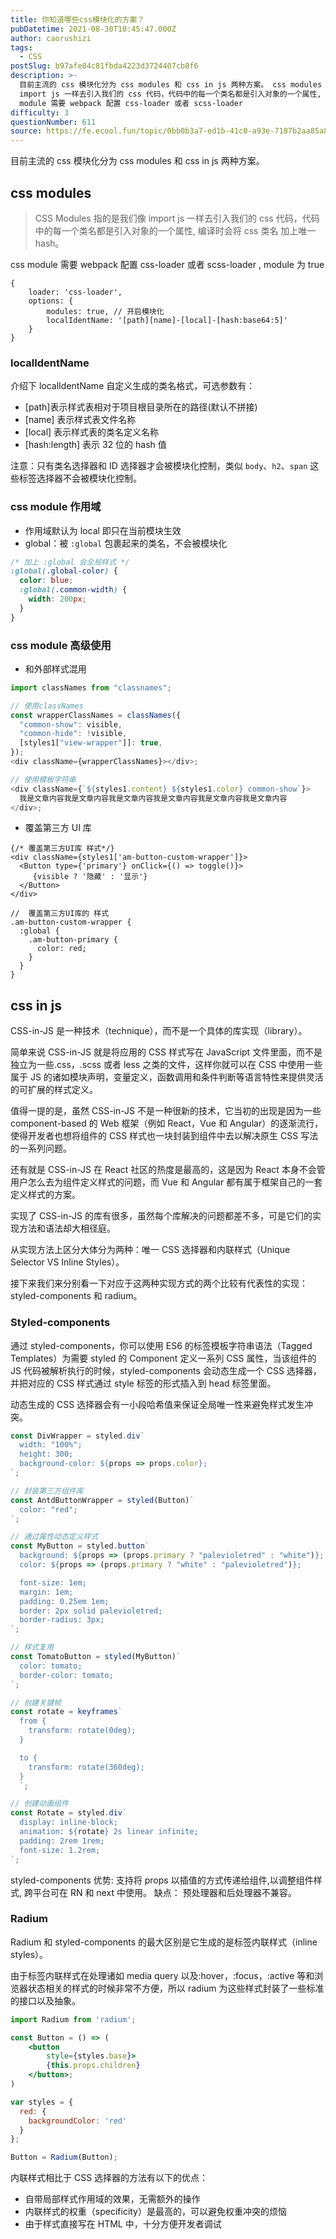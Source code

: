 ```yaml
---
title: 你知道哪些css模块化的方案？
pubDatetime: 2021-08-30T10:45:47.000Z
author: caorushizi
tags:
  - CSS
postSlug: b97afe84c81fbda4223d3724407cb8f6
description: >-
  目前主流的 css 模块化分为 css modules 和 css in js 两种方案。 css modules CSS Modules 指的是我们像
  import js 一样去引入我们的 css 代码，代码中的每一个类名都是引入对象的一个属性, 编译时会将 css 类名 加上唯一 hash。 css
  module 需要 webpack 配置 css-loader 或者 scss-loader
difficulty: 3
questionNumber: 611
source: https://fe.ecool.fun/topic/0bb0b3a7-ed1b-41c0-a93e-7187b2aa85a8
---
```


目前主流的 css 模块化分为 css modules 和 css in js 两种方案。

## css modules

> CSS Modules 指的是我们像 import js 一样去引入我们的 css 代码，代码中的每一个类名都是引入对象的一个属性, 编译时会将 css 类名 加上唯一 hash。

css module 需要 webpack 配置 css-loader 或者 scss-loader , module 为 true

```
{
    loader: 'css-loader',
    options: {
        modules: true, // 开启模块化
        localIdentName: '[path][name]-[local]-[hash:base64:5]'
    }
}
```

### localIdentName

介绍下 localIdentName 自定义生成的类名格式，可选参数有：

- [path]表示样式表相对于项目根目录所在的路径(默认不拼接)
- [name] 表示样式表文件名称
- [local] 表示样式表的类名定义名称
- [hash:length] 表示 32 位的 hash 值

注意：只有类名选择器和 ID 选择器才会被模块化控制，类似 `body`、`h2`、`span` 这些标签选择器不会被模块化控制。

### css module 作用域

- 作用域默认为 local 即只在当前模块生效
- global：被 `:global` 包裹起来的类名，不会被模块化

```css
/* 加上 :global 会全局样式 */
:global(.global-color) {
  color: blue;
  :global(.common-width) {
    width: 200px;
  }
}
```

### css module 高级使用

- 和外部样式混用

```js
import classNames from "classnames";

// 使用classNames
const wrapperClassNames = classNames({
  "common-show": visible,
  "common-hide": !visible,
  [styles1["view-wrapper"]]: true,
});
<div className={wrapperClassNames}></div>;

// 使用模板字符串
<div className={`${styles1.content} ${styles1.color} common-show`}>
  我是文章内容我是文章内容我是文章内容我是文章内容我是文章内容我是文章内容
</div>;
```

- 覆盖第三方 UI 库

```
{/* 覆盖第三方UI库 样式*/}
<div className={styles1['am-button-custom-wrapper']}>
  <Button type={'primary'} onClick={() => toggle()}>
     {visible ? '隐藏' : '显示'}
  </Button>
</div>

//  覆盖第三方UI库的 样式
.am-button-custom-wrapper {
  :global {
    .am-button-primary {
      color: red;
    }
  }
}
```

## css in js

CSS-in-JS 是一种技术（technique），而不是一个具体的库实现（library）。

简单来说 CSS-in-JS 就是将应用的 CSS 样式写在 JavaScript 文件里面，而不是独立为一些.css，.scss 或者 less 之类的文件，这样你就可以在 CSS 中使用一些属于 JS 的诸如模块声明，变量定义，函数调用和条件判断等语言特性来提供灵活的可扩展的样式定义。

值得一提的是，虽然 CSS-in-JS 不是一种很新的技术，它当初的出现是因为一些 component-based 的 Web 框架（例如 React，Vue 和 Angular）的逐渐流行，使得开发者也想将组件的 CSS 样式也一块封装到组件中去以解决原生 CSS 写法的一系列问题。

还有就是 CSS-in-JS 在 React 社区的热度是最高的，这是因为 React 本身不会管用户怎么去为组件定义样式的问题，而 Vue 和 Angular 都有属于框架自己的一套定义样式的方案。

实现了 CSS-in-JS 的库有很多，虽然每个库解决的问题都差不多，可是它们的实现方法和语法却大相径庭。

从实现方法上区分大体分为两种：唯一 CSS 选择器和内联样式（Unique Selector VS Inline Styles）。

接下来我们来分别看一下对应于这两种实现方式的两个比较有代表性的实现：styled-components 和 radium。

### Styled-components

通过 styled-components，你可以使用 ES6 的标签模板字符串语法（Tagged Templates）为需要 styled 的 Component 定义一系列 CSS 属性，当该组件的 JS 代码被解析执行的时候，styled-components 会动态生成一个 CSS 选择器，并把对应的 CSS 样式通过 style 标签的形式插入到 head 标签里面。

动态生成的 CSS 选择器会有一小段哈希值来保证全局唯一性来避免样式发生冲突。

```jsx
const DivWrapper = styled.div`
  width: "100%";
  height: 300;
  background-color: ${props => props.color};
`;

// 封装第三方组件库
const AntdButtonWrapper = styled(Button)`
  color: "red";
`;

// 通过属性动态定义样式
const MyButton = styled.button`
  background: ${props => (props.primary ? "palevioletred" : "white")};
  color: ${props => (props.primary ? "white" : "palevioletred")};

  font-size: 1em;
  margin: 1em;
  padding: 0.25em 1em;
  border: 2px solid palevioletred;
  border-radius: 3px;
`;

// 样式复用
const TomatoButton = styled(MyButton)`
  color: tomato;
  border-color: tomato;
`;

// 创建关键帧
const rotate = keyframes`
  from {
    transform: rotate(0deg);
  }

  to {
    transform: rotate(360deg);
  }
  `;

// 创建动画组件
const Rotate = styled.div`
  display: inline-block;
  animation: ${rotate} 2s linear infinite;
  padding: 2rem 1rem;
  font-size: 1.2rem;
`;
```

styled-components 优势: 支持将 props 以插值的方式传递给组件,以调整组件样式, 跨平台可在 RN 和 next 中使用。 缺点： 预处理器和后处理器不兼容。

### Radium

Radium 和 styled-components 的最大区别是它生成的是标签内联样式（inline styles）。

由于标签内联样式在处理诸如 media query 以及:hover，:focus，:active 等和浏览器状态相关的样式的时候非常不方便，所以 radium 为这些样式封装了一些标准的接口以及抽象。

```jsx
import Radium from 'radium';

const Button = () => (
    <button
        style={styles.base}>
        {this.props.children}
    </button>;
)

var styles = {
  red: {
    backgroundColor: 'red'
  }
};

Button = Radium(Button);
```

内联样式相比于 CSS 选择器的方法有以下的优点：

- 自带局部样式作用域的效果，无需额外的操作
- 内联样式的权重（specificity）是最高的，可以避免权重冲突的烦恼
- 由于样式直接写在 HTML 中，十分方便开发者调试
